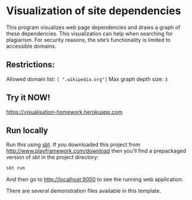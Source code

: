 # Visualization of site dependencies

[travis-url]: https://travis-ci.org/IgorTitov396/visualization_homework
[travis-badge]: https://travis-ci.org/IgorTitov396/visualization_homework

This program visualizes web page dependencies and draws a graph of these dependencies. This visualization can help when searching for plagiarism. For security reasons, the site’s functionality is limited to accessible domains.

## Restrictions:

Allowed domain list: `[ ".wikipedia.org"]`
Max graph depth size: `3`


## Try it NOW!

<https://visualisation-homework.herokuapp.com>

## Run locally

Run this using [sbt](http://www.scala-sbt.org/).  If you downloaded this project from <http://www.playframework.com/download> then you'll find a prepackaged version of sbt in the project directory:

```bash
sbt run
```

And then go to <http://localhost:9000> to see the running web application.

There are several demonstration files available in this template.
